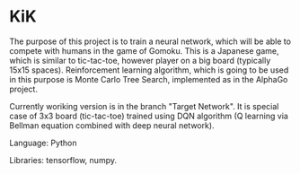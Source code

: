 # KiK

The purpose of this project is to train a neural network, which will be able to compete with humans in the game of Gomoku. This is a Japanese game, which is similar to tic-tac-toe, however player on a big board (typically 15x15 spaces). Reinforcement learning algorithm, which is going to be used in this purpose is Monte Carlo Tree Search, implemented as in the AlphaGo project. 

Currently woriking version is in the branch "Target Network". It is special case of 3x3 board (tic-tac-toe) trained using DQN algorithm (Q learning via Bellman equation combined with deep neural network).


Language: Python

Libraries: tensorflow, numpy.
